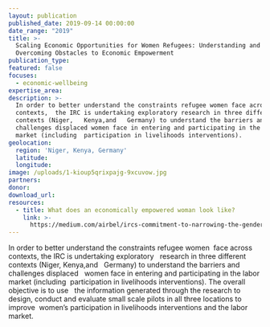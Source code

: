 ```yaml
---
layout: publication
published_date: 2019-09-14 00:00:00
date_range: "2019"
title: >-
  Scaling Economic Opportunities for Women Refugees: Understanding and
  Overcoming Obstacles to Economic Empowerment
publication_type:  
featured: false
focuses:
  - economic-wellbeing
expertise_area:  
description: >-
  In order to better understand the constraints refugee women face across
  contexts,  the IRC is undertaking exploratory research in three different
  contexts (Niger,   Kenya,and   Germany) to understand the barriers and
  challenges displaced women face in entering and participating in the labor
  market (including  participation in livelihoods interventions).
geolocation:
  region: 'Niger, Kenya, Germany'
  latitude:
  longitude:
image: /uploads/1-kioup5qrixpajg-9xcuvow.jpg
partners:
donor:
download_url:
resources:
  - title: What does an economically empowered woman look like?
    link: >-
      https://medium.com/airbel/ircs-commitment-to-narrowing-the-gender-gap-1edc5991615c
---
```


In order to better understand the constraints refugee women&nbsp; face across contexts, the IRC is undertaking exploratory &nbsp; research in three different contexts (Niger, Kenya,and &nbsp; Germany) to understand the barriers and challenges displaced &nbsp; women face in entering and participating in the labor market (including&nbsp; participation in livelihoods interventions). The overall objective is to use &nbsp; the information generated through the research to design, conduct and evaluate small scale pilots in all three locations to improve&nbsp; women’s participation in livelihoods interventions and the labor market.